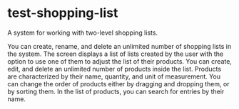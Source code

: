 # test-shopping-list
A system for working with two-level shopping lists.

You can create, rename, and delete an unlimited number of shopping lists in the system. The screen displays a list of lists created by the user with the option to use one of them to adjust the list of their products.
You can create, edit, and delete an unlimited number of products inside the list. Products are characterized by their name, quantity, and unit of measurement. You can change the order of products either by dragging and dropping them, or by sorting them. In the list of products, you can search for entries by their name.
